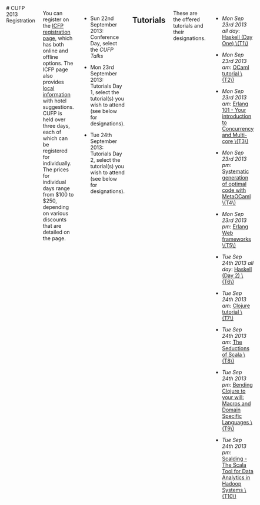 <div class="row" media:type="text/omd">
<div class="small-12 columns" media:type="text/omd">
# CUFP 2013 Registration

You can register on the [ICFP registration
page](https://regmaster3.com/2013conf/ICFP13/register.php), which has
both online and offline options. The ICFP page also provides [local
information](http://icfpconference.org/icfp2013/local.html) with hotel
suggestions. CUFP is held over three days, each of which can be
registered for individually. The prices for individual days range from
$100 to $250, depending on various discounts that are detailed on the
page.

* Sun 22nd September 2013: Conference Day, select the *CUFP Talks*

* Mon 23rd September 2013: Tutorials Day 1, select the tutorial(s) you
  wish to attend (see below for designations).

* Tue 24th September 2013: Tutorials Day 2, select the tutorial(s) you
  wish to attend (see below for designations).


## Tutorials

These are the offered tutorials and their designations.

* *Mon Sep 23rd 2013 all day*: [Haskell (Day One)
   \\(T1\\)](http://cufp.org/conference/sessions/2013/t1-haskell-day-1.html)

* *Mon Sep 23rd 2013 am*: [OCaml tutorial
   \\(T2\\)](http://cufp.org/conference/sessions/2013/t2-ocaml-tutorial.html)

* *Mon Sep 23rd 2013 am*: [Erlang 101 - Your introduction to
   Concurrency and Multi-core
   \\(T3\\)](http://cufp.org/conference/sessions/2013/t3-erlang-101-your-introduction-concurrency-and-mu.html)

* *Mon Sep 23rd 2013 pm*: [Systematic generation of optimal code with
   MetaOCaml
   \\(T4\\)](http://cufp.org/conference/sessions/2013/t4-systematic-generation-optimal-code-metaocaml.html)

* *Mon Sep 23rd 2013 pm*: [Erlang Web frameworks
   \\(T5\\)](http://cufp.org/conference/sessions/2013/t5-erlang-web-frameworks.html)

* *Tue Sep 24th 2013 all day*: [Haskell (Day 2)
   \\(T6\\)](http://cufp.org/conference/sessions/2013/t6-haskell-day-2.html)

* *Tue Sep 24th 2013 am*: [Clojure tutorial
   \\(T7\\)](http://cufp.org/conference/sessions/2013/t7-clojure-tutorial.html)

* *Tue Sep 24th 2013 am*: [The Seductions of Scala
   \\(T8\\)](http://cufp.org/conference/sessions/2013/t8-seductions-scala.html)

* *Tue Sep 24th 2013 pm*: [Bending Clojure to your will: Macros and
   Domain Specific Languages
   \\(T9\\)](http://cufp.org/conference/sessions/2013/t9-bending-clojure-your-will-macros-and-domain-spe.html)

* *Tue Sep 24th 2013 pm*: [Scalding - The Scala Tool for Data
   Analytics in Hadoop Systems
   \\(T10\\)](http://cufp.org/conference/sessions/2013/t10-scalding-scala-tool-data-analytics-hadoop-syst.html)

</div>
</div>
